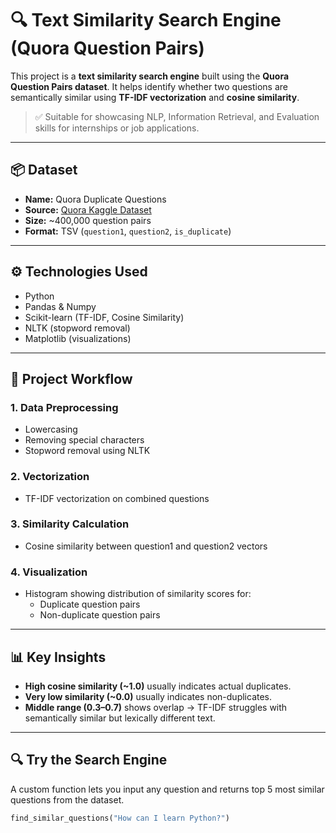 # 🔍 Text Similarity Search Engine (Quora Question Pairs)

This project is a **text similarity search engine** built using the **Quora Question Pairs dataset**. It helps identify whether two questions are semantically similar using **TF-IDF vectorization** and **cosine similarity**.

> ✅ Suitable for showcasing NLP, Information Retrieval, and Evaluation skills for internships or job applications.

---

## 📦 Dataset

- **Name:** Quora Duplicate Questions
- **Source:** [Quora Kaggle Dataset](https://www.kaggle.com/c/quora-question-pairs/data)
- **Size:** ~400,000 question pairs
- **Format:** TSV (`question1`, `question2`, `is_duplicate`)

---

## ⚙️ Technologies Used

- Python
- Pandas & Numpy
- Scikit-learn (TF-IDF, Cosine Similarity)
- NLTK (stopword removal)
- Matplotlib (visualizations)

---

## 🧠 Project Workflow

### 1. Data Preprocessing
- Lowercasing
- Removing special characters
- Stopword removal using NLTK

### 2. Vectorization
- TF-IDF vectorization on combined questions

### 3. Similarity Calculation
- Cosine similarity between question1 and question2 vectors

### 4. Visualization
- Histogram showing distribution of similarity scores for:
  - Duplicate question pairs
  - Non-duplicate question pairs

---

## 📊 Key Insights

- **High cosine similarity (~1.0)** usually indicates actual duplicates.
- **Very low similarity (~0.0)** usually indicates non-duplicates.
- **Middle range (0.3–0.7)** shows overlap → TF-IDF struggles with semantically similar but lexically different text.

---

## 🔍 Try the Search Engine

A custom function lets you input any question and returns top 5 most similar questions from the dataset.

```python
find_similar_questions("How can I learn Python?")
